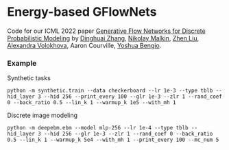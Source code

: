 # Energy-based GFlowNets

Code for our ICML 2022 paper [Generative Flow Networks for Discrete Probabilistic Modeling](https://arxiv.org/abs/2202.01361) 
by [Dinghuai Zhang](https://zdhnarsil.github.io/), [Nikolay Malkin](https://malkin1729.github.io/), [Zhen Liu](http://itszhen.com/), 
[Alexandra Volokhova](https://alexandravolokhova.github.io/), Aaron Courville,
[Yoshua Bengio](https://yoshuabengio.org/).


### Example

Synthetic tasks

```
python -m synthetic.train --data checkerboard --lr 1e-3 --type tblb --hid_layer 3 --hid 256 --print_every 100 --glr 1e-3 --zlr 1 --rand_coef 0 --back_ratio 0.5 --lin_k 1 --warmup_k 1e5 --with_mh 1
```

Discrete image modeling 

```angular2html
python -m deepebm.ebm --model mlp-256 --lr 1e-4 --type tblb --hid_layer 3 --hid 256 --glr 1e-3 --zlr 1 --rand_coef 0 --back_ratio 0.5 --lin_k 1 --warmup_k 5e4 --with_mh 1 --print_every 100 --mc_num 5
```


